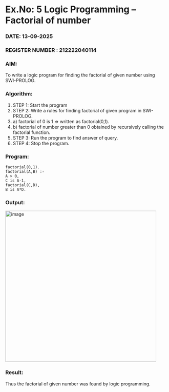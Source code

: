 # Ex.No: 5   Logic Programming – Factorial of number   
### DATE:  13-09-2025                                                                     
### REGISTER NUMBER : 212222040114
### AIM: 
To  write  a logic program for finding the factorial of given number using SWI-PROLOG. 
### Algorithm:
1. STEP 1: Start the program
2. STEP 2:  Write a rules for finding factorial of given program in SWI-PROLOG.
3.   a)	factorial of 0 is 1 => written as factorial(0,1).
4.   b)	factorial of number greater than 0 obtained by recursively calling the factorial    function.
5. STEP 3: Run the program  to find answer of  query.
6. STEP 4: Stop the program.

### Program:
```
factorial(0,1).
factorial(A,B) :-  
A > 0, 
C is A-1,
factorial(C,D),
B is A*D.
```


### Output:


<img width="471" alt="image" src="https://github.com/user-attachments/assets/9a1e01a3-d410-433c-90ad-b448c9b11641">




### Result:
Thus the factorial of given number was found by logic programming. 
